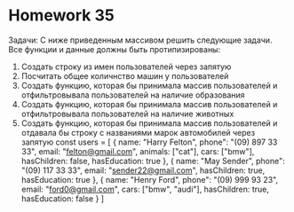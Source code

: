 # Homework 35

Задачи:
С ниже приведенным массивом решить следующие задачи. Все функции и данные должны быть протипизированы:

1. Создать строку из имен пользователей через запятую
2. Посчитать общее количнство машин у пользователей
3. Создать функцию, которая бы принимала массив пользователей и отфильтровывала пользователей на наличие образования
4. Создать функцию, которая бы принимала массив пользователей и отфильтровывала пользователей на наличие животных
5. Создать функцию, которая бы принимала массив пользователей и отдавала бы строку с названиями марок автомобилей через запятую
   const users = [
   {
   name: "Harry Felton",
   phone": "(09) 897 33 33",
   email: "felton@gmail.com",
   animals: ["cat"],
   cars: ["bmw"],
   hasChildren: false,
   hasEducation: true
   },
   {
   name: "May Sender",
   phone": "(09) 117 33 33",
   email: "sender22@gmail.com",
   hasChildren: true,
   hasEducation: true
   },
   {
   name: "Henry Ford",
   phone": "(09) 999 93 23",
   email: "ford0@gmail.com",
   cars: ["bmw", "audi"],
   hasChildren: true,
   hasEducation: false
   }
   ]

